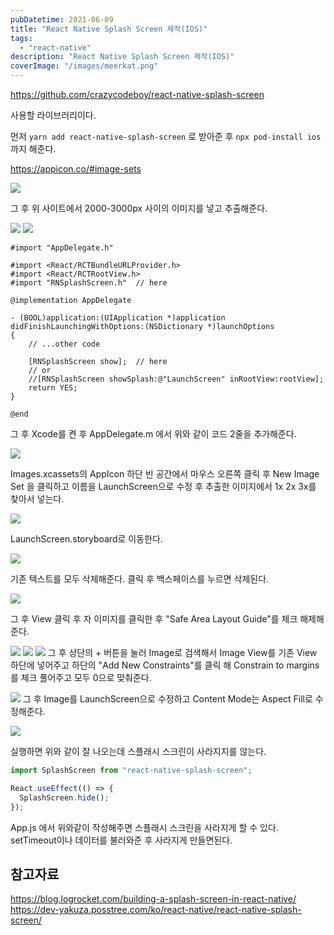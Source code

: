 ```yaml
---
pubDatetime: 2021-06-09
title: "React Native Splash Screen 제작(IOS)"
tags:
  - "react-native"
description: "React Native Splash Screen 제작(IOS)"
coverImage: "/images/meerkat.png"
---
```


https://github.com/crazycodeboy/react-native-splash-screen

사용할 라이브러리이다.

먼저 `yarn add react-native-splash-screen` 로 받아준 후 `npx pod-install ios` 까지 해준다.

https://appicon.co/#image-sets

![](https://images.velog.io/images/hojin9622/post/28315dab-a670-4dce-93c8-ac76d87e4438/Screen%20Shot%202021-06-09%20at%2010.04.53%20AM.png)

그 후 위 사이트에서 2000-3000px 사이의 이미지를 넣고 추출해준다.

![](https://images.velog.io/images/hojin9622/post/00e7b0fb-3b3b-4c21-b6bb-45a1aa416102/Screen%20Shot%202021-06-09%20at%209.58.25%20AM.png)
![](https://images.velog.io/images/hojin9622/post/e1d38eaa-93ce-49eb-bb1f-f99f1891d118/Screen%20Shot%202021-06-09%20at%2010.00.33%20AM.png)

```
#import "AppDelegate.h"

#import <React/RCTBundleURLProvider.h>
#import <React/RCTRootView.h>
#import "RNSplashScreen.h"  // here

@implementation AppDelegate

- (BOOL)application:(UIApplication *)application didFinishLaunchingWithOptions:(NSDictionary *)launchOptions
{
    // ...other code

    [RNSplashScreen show];  // here
    // or
    //[RNSplashScreen showSplash:@"LaunchScreen" inRootView:rootView];
    return YES;
}

@end
```

그 후 Xcode를 켠 후 AppDelegate.m 에서 위와 같이 코드 2줄을 추가해준다.

![](https://images.velog.io/images/hojin9622/post/4dccf522-0265-432e-9ae9-ace188329647/Screen%20Shot%202021-06-09%20at%2010.07.17%20AM.png)

Images.xcassets의 AppIcon 하단 빈 공간에서 마우스 오른쪽 클릭 후 New Image Set 을 클릭하고 이름을 LaunchScreen으로 수정 후 추출한 이미지에서 1x 2x 3x를 찾아서 넣는다.

![](https://images.velog.io/images/hojin9622/post/18f5c919-76e9-4ed7-95a5-479063e537ee/Screen%20Shot%202021-06-09%20at%2010.09.08%20AM.png)

LaunchScreen.storyboard로 이동한다.

![](https://images.velog.io/images/hojin9622/post/893f1c0c-15be-4e94-8e2d-a704614f1383/Screen%20Shot%202021-06-09%20at%2010.10.00%20AM.png)

기존 텍스트를 모두 삭제해준다. 클릭 후 백스페이스를 누르면 삭제된다.

![](https://images.velog.io/images/hojin9622/post/f04142e4-0831-4ca9-9f3f-c36d7e08b472/Screen%20Shot%202021-06-09%20at%2010.11.46%20AM.png)

그 후 View 클릭 후 자 이미지를 클릭한 후 "Safe Area Layout Guide"를 체크 해제해준다.

![](https://images.velog.io/images/hojin9622/post/e1214359-67e4-474f-a7fc-d16b8c8e3618/Screen%20Shot%202021-06-09%20at%2010.14.08%20AM.png)
![](https://images.velog.io/images/hojin9622/post/10ac5859-9592-4d32-97cf-57bcf9bd30eb/Screen%20Shot%202021-06-09%20at%2010.15.08%20AM.png)
![](https://images.velog.io/images/hojin9622/post/1fa014d6-3c7c-45b4-95d4-efa6b9992ca9/Screen%20Shot%202021-06-09%20at%2010.15.38%20AM.png)
그 후 상단의 + 버튼을 눌러 Image로 검색해서 Image View를 기존 View 하단에 넣어주고 하단의 "Add New Constraints"를 클릭 해 Constrain to margins를 체크 풀어주고 모두 0으로 맞춰준다.

![](https://images.velog.io/images/hojin9622/post/dbd231a0-7a7b-4c8e-b05d-bdf6678ebb89/Screen%20Shot%202021-06-09%20at%2010.19.37%20AM.png)
그 후 Image를 LaunchScreen으로 수정하고 Content Mode는 Aspect Fill로 수정해준다.

![](https://images.velog.io/images/hojin9622/post/f7e69c1e-7c4f-41c6-8f37-4b8f871c1964/Screen%20Shot%202021-06-09%20at%2010.26.36%20AM.png)

실행하면 위와 같이 잘 나오는데 스플래시 스크린이 사라지지를 않는다.

```js
import SplashScreen from "react-native-splash-screen";

React.useEffect(() => {
  SplashScreen.hide();
});
```

App.js 에서 위와같이 작성해주면 스플래시 스크린을 사라지게 할 수 있다.
setTimeout이나 데이터를 불러와준 후 사라지게 만들면된다.

## 참고자료

https://blog.logrocket.com/building-a-splash-screen-in-react-native/
https://dev-yakuza.posstree.com/ko/react-native/react-native-splash-screen/
